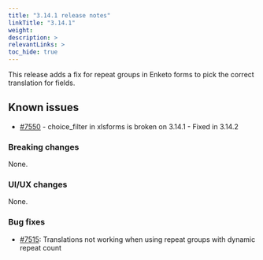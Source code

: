 ```yaml
---
title: "3.14.1 release notes"
linkTitle: "3.14.1"
weight: 
description: >
relevantLinks: >
toc_hide: true
---
```


This release adds a fix for repeat groups in Enketo forms to pick the correct translation for fields.

## Known issues

* [#7550](https://github.com/medic/cht-core/issues/7550) - choice_filter in xlsforms is broken on 3.14.1 - Fixed in 3.14.2

### Breaking changes

None.

### UI/UX changes

None.

### Bug fixes

- [#7515](https://github.com/medic/cht-core/issues/7515): Translations not working when using repeat groups with dynamic repeat count
